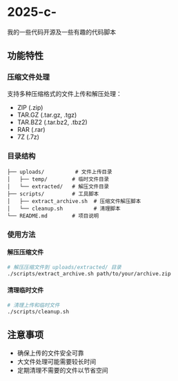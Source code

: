 # 2025-c-
我的一些代码开源及一些有趣的代码脚本

## 功能特性

### 压缩文件处理
支持多种压缩格式的文件上传和解压处理：
- ZIP (.zip)
- TAR.GZ (.tar.gz, .tgz)
- TAR.BZ2 (.tar.bz2, .tbz2)
- RAR (.rar)
- 7Z (.7z)

### 目录结构
```
├── uploads/          # 文件上传目录
│   ├── temp/        # 临时文件目录
│   └── extracted/   # 解压文件目录
├── scripts/         # 工具脚本
│   ├── extract_archive.sh  # 压缩文件解压脚本
│   └── cleanup.sh          # 清理脚本
└── README.md        # 项目说明
```

### 使用方法

#### 解压压缩文件
```bash
# 解压压缩文件到 uploads/extracted/ 目录
./scripts/extract_archive.sh path/to/your/archive.zip
```

#### 清理临时文件
```bash
# 清理上传和临时文件
./scripts/cleanup.sh
```

## 注意事项
- 确保上传的文件安全可靠
- 大文件处理可能需要较长时间
- 定期清理不需要的文件以节省空间
